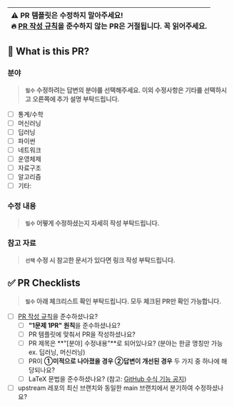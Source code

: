 | **⚠ PR 템플릿은 수정하지 말아주세요!** <br/> **🔥 [PR 작성 규칙](https://github.com/boostcamp-ai-tech-4/ai-tech-interview/discussions/182#discussion-4321560)을 준수하지 않는 PR은 거절됩니다. 꼭 읽어주세요.**|
| :--- |


## 🔎 What is this PR?

### 분야

> **`필수` 수정하려는 답변의 분야를 선택해주세요. 이외 수정사항은 기타를 선택하시고 오른쪽에 추가 설명 부탁드립니다.**

- [ ] 통계/수학
- [ ] 머신러닝
- [ ] 딥러닝
- [ ] 파이썬
- [ ] 네트워크
- [ ] 운영체제
- [ ] 자료구조
- [ ] 알고리즘
- [ ] 기타:

### 수정 내용

> **`필수` 어떻게 수정하셨는지 자세히 작성 부탁드립니다.**

### 참고 자료

> **`선택` 수정 시 참고한 문서가 있다면 링크 작성 부탁드립니다.**

## ✅ PR Checklists

> **`필수` 아래 체크리스트 확인 부탁드립니다. 모두 체크된 PR만 확인 가능합니다.**

- [ ] [PR 작성 규칙](https://github.com/boostcamp-ai-tech-4/ai-tech-interview/discussions/182)을 준수하셨나요?
  - [ ] **"1문제 1PR" 원칙**을 준수하셨나요?
  - [ ] PR 템플릿에 맞춰서 PR을 작성하셨나요?
  - [ ] PR 제목은 **"[분야] 수정내용"**로 되어있나요? (분야는 한글 명칭만 가능 ex. 딥러닝, 머신러닝)
  - [ ] PR이 **①미적으로 나아졌을 경우 ②답변이 개선된 경우** 두 가지 중 하나에 해당되나요?
  - [ ] LaTeX 문법을 준수하셨나요? (참고: [GitHub 수식 기능 공지](https://github.blog/2022-05-19-math-support-in-markdown/))
- [ ] upstream 레포의 최신 브랜치와 동일한 main 브랜치에서 분기하여 수정하셨나요?
